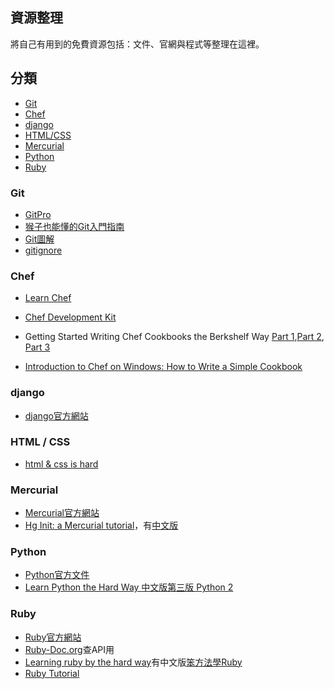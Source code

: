 

## 資源整理
將自己有用到的免費資源包括：文件、官網與程式等整理在這裡。

## 分類

* [Git](#Git)
* [Chef](#Chef)
* [django](#django)
* [HTML/CSS](#HTML/CSS)
* [Mercurial](#Merurial)
* [Python](#Python)
* [Ruby](#Ruby)

### Git

* [GitPro](https://git-scm.com/book/zh-tw)
* [猴子也能懂的Git入門指南](https://backlogtool.com/git-guide/tw/)
* [Git圖解](http://marklodato.github.io/visual-git-guide/index-zh-tw.html)
* [gitignore](https://github.com/github/gitignore)

### Chef
* [Learn Chef](https://learn.chef.io/)
* [Chef Development Kit](https://downloads.chef.io/)
* Getting Started Writing Chef Cookbooks the Berkshelf Way [Part 1](http://misheska.com/blog/2013/06/16/getting-started-writing-chef-cookbooks-the-berkshelf-way/),[Part 2](http://misheska.com/blog/2013/06/23/getting-started-writing-chef-cookbooks-the-berkshelf-way-part2/), [Part 3](http://misheska.com/blog/2013/08/06/getting-started-writing-chef-cookbooks-the-berkshelf-way-part3/)

* [Introduction to Chef on Windows: How to Write a Simple Cookbook](https://sweetcode.io/introduction-chef-windows-how-write-simple-cookbook/)

### django
* [django官方網站](https://www.djangoproject.com/)

### HTML / CSS
* [html & css is hard](https://internetingishard.com/html-and-css/)
### Mercurial
* [Mercurial官方網站](https://www.mercurial-scm.org/)
* [Hg Init: a Mercurial tutorial](http://hginit.com/)，有[中文版](http://zh-hginit.readthedocs.io/en/latest/)
### Python
* [Python官方文件](https://docs.python.org/3/)
* [Learn Python the Hard Way 中文版第三版 Python 2](https://www.gitbook.com/book/flyouting/learn-python-the-hard-way-cn/details)

### Ruby
* [Ruby官方網站](https://www.ruby-lang.org/)
* [Ruby-Doc.org](ruby-doc.org)查API用
* [Learning ruby by the hard way](https://learnrubythehardway.org/)有中文版[笨方法學Ruby](http://lrthw.github.io/)
* [Ruby Tutorial](http://rubylearning.com/)
